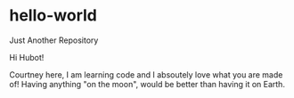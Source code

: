 # hello-world
Just Another Repository

Hi Hubot! 

Courtney here, I am learning code and I absoutely love what you are made of! 
Having anything "on the moon", would be better than having it on Earth.

